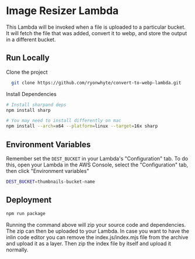 # Image Resizer Lambda

This Lambda will be invoked when a file is uploaded to a particular bucket. It will fetch the file that was added, convert it to webp, and store the output in a different bucket.

## Run Locally

Clone the project

```bash
  git clone https://github.com/ryonwhyte/convert-to-webp-lambda.git
```

Install Dependencies

```bash
# Install sharpand deps
npm install sharp
```

```bash
# You may need to install differently on mac
npm install --arch=x64 --platform=linux --target=16x sharp
```

## Environment Variables

Remember set the `DEST_BUCKET` in your Lambda's "Configuration" tab. To do this, open your Lambda in the AWS Console, select the "Configuration" tab, then click "Environment variables"

```bash
DEST_BUCKET=thumbnails-bucket-name
```

## Deployment

```bash
npm run package
```

Running the command above will zip your source code and dependencies. The zip can then be uploaded to your Lambda. In case you want to have the inlin code editor you can remove the index.js/index.mjs file from the archive and upload it as a layer. Then zip the index file by itself and upload it normally.
